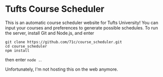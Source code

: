 # Tufts Course Scheduler

This is an automatic course scheduler website for Tufts University!
You can input your courses and preferences to generate possible schedules.
To run the server, install Git and Node.js, and enter
```
git clone https://github.com/71c/course_scheduler.git
cd course_scheduler
npm install
```
then enter `node .`.

Unfortunately, I'm not hosting this on the web anymore.
